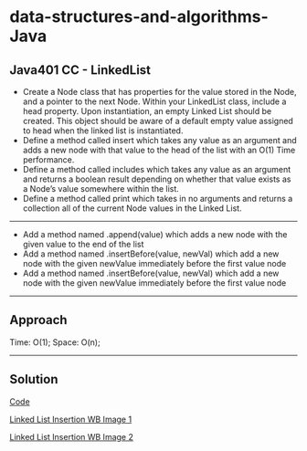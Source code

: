 # data-structures-and-algorithms-Java
## Java401 CC - LinkedList

* Create a Node class that has properties for the value stored in the Node, and a pointer to the next Node.
Within your LinkedList class, include a head property. Upon instantiation, an empty Linked List should be created.
This object should be aware of a default empty value assigned to head when the linked list is instantiated.
* Define a method called insert which takes any value as an argument and adds a new node with that value to the head of the list with an O(1) Time performance.
* Define a method called includes which takes any value as an argument and returns a boolean result depending on whether that value exists as a Node’s value somewhere within the list.
* Define a method called print which takes in no arguments and returns a collection all of the current Node values in the Linked List.
***
* Add a method named .append(value) which adds a new node with the given value to the end of the list
* Add a method named .insertBefore(value, newVal) which add a new node with the given newValue immediately before the first value node
* Add a method named .insertBefore(value, newVal) which add a new node with the given newValue immediately before the first value node
***
## Approach

Time: O(1);
Space: O(n);

***
## Solution

[Code](https://github.com/KKetter/CodeChallenge-Repo/blob/LinkedList/DSA%20401%20JAVA/src/main/java/DSA/JAVA/linkedList/LinkedList.java)

[Linked List Insertion WB Image 1](https://github.com/KKetter/data-structures-and-algorithms-Java/blob/master/assets/linkedListInsertion1.JPG)

[Linked List Insertion WB Image 2](https://github.com/KKetter/data-structures-and-algorithms-Java/blob/master/assets/linkedListInsertion2.JPG)
